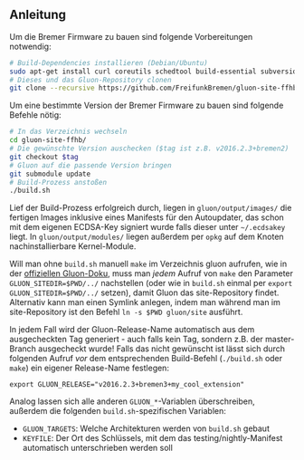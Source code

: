 ## Anleitung

Um die Bremer Firmware zu bauen sind folgende Vorbereitungen notwendig:
```sh
# Build-Dependencies installieren (Debian/Ubuntu)
sudo apt-get install curl coreutils schedtool build-essential subversion git libncurses5-dev zlib1g-dev unzip gawk libssl-dev
# Dieses und das Gluon-Repository clonen
git clone --recursive https://github.com/FreifunkBremen/gluon-site-ffhb.git
```

Um eine bestimmte Version der Bremer Firmware zu bauen sind folgende Befehle nötig:
```sh
# In das Verzeichnis wechseln
cd gluon-site-ffhb/
# Die gewünschte Version auschecken ($tag ist z.B. v2016.2.3+bremen2)
git checkout $tag
# Gluon auf die passende Version bringen
git submodule update
# Build-Prozess anstoßen
./build.sh
```
Lief der Build-Prozess erfolgreich durch, liegen in `gluon/output/images/` die fertigen Images inklusive eines Manifests für den Autoupdater, das schon mit dem eigenen ECDSA-Key signiert wurde falls dieser unter `~/.ecdsakey` liegt. In `gluon/output/modules/` liegen außerdem per `opkg` auf dem Knoten nachinstallierbare Kernel-Module.

Will man ohne `build.sh` manuell `make` im Verzeichnis gluon aufrufen, wie in der [offiziellen Gluon-Doku](https://gluon.readthedocs.org/en/stable/user/getting_started.html#building-the-images), muss man *jedem* Aufruf von `make` den Parameter `GLUON_SITEDIR=$PWD/../` nachstellen (oder wie in `build.sh` einmal per `export GLUON_SITEDIR=$PWD/../` setzen), damit Gluon das site-Repository findet. Alternativ kann man einen Symlink anlegen, indem man während man im site-Repository ist den Befehl `ln -s $PWD gluon/site` ausführt.

In jedem Fall wird der Gluon-Release-Name automatisch aus dem ausgecheckten Tag generiert - auch falls kein Tag, sondern z.B. der master-Branch ausgecheckt wurde! Falls das nicht gewünscht ist lässt sich durch folgenden Aufruf *vor* dem entsprechenden Build-Befehl (`./build.sh` oder `make`) ein eigener Release-Name festlegen:
```
export GLUON_RELEASE="v2016.2.3+bremen3+my_cool_extension"
```
Analog lassen sich alle anderen `GLUON_*`-Variablen überschreiben, außerdem die folgenden `build.sh`-spezifischen Variablen:

* `GLUON_TARGETS`: Welche Architekturen werden von `build.sh` gebaut
* `KEYFILE`: Der Ort des Schlüssels, mit dem das testing/nightly-Manifest automatisch unterschrieben werden soll
